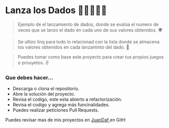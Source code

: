 # Lanza los Dados  🎲🎲🎲🎲🎲
>Ejemplo de el lanzamiento de dados, donde se evalúa el numero de veces que se lanzo el dado en cada uno de sus valores obtenidos. 🌍

>Se utlizo linq para todo lo relacionad con la lista donde se almacena los valores obtenidos en cada lanzaminto del dado. 💯

>Puedes tomar como base este proyecto para crear tus propios juegos o prouyetos. ✌️

### Que debes hacer...

- Descarga o clona el repositorio.
- Abre la solución del proyecto.
- Revisa el codigo, este esta abierto a refactorización.
- Revisa el codigo y agrega más funcinalidades.
- Puedes realizar peticiones Pull Requests.

Puedes revisar mas de mis proyectos en  [ JuanDaf ](https://github.com/JuanDaf) en GitH
